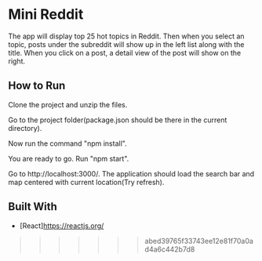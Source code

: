 # Mini Reddit

The app will display top 25 hot topics in Reddit. Then when you select an topic, posts under the subreddit will show up in the left list along with the title. When you click on a post, a detail view of the post will show on the right.


## How to Run
Clone the project and unzip the files.

Go to the project folder(package.json should be there in the current directory).

Now run the command "npm install".

You are ready to go. Run "npm start".

Go to http://localhost:3000/. The application should load the search bar and map centered with current location(Try refresh).

## Built With

* [React]https://reactjs.org/

>>>>>>> abed39765f33743ee12e81f70a0ad4a6c442b7d8
